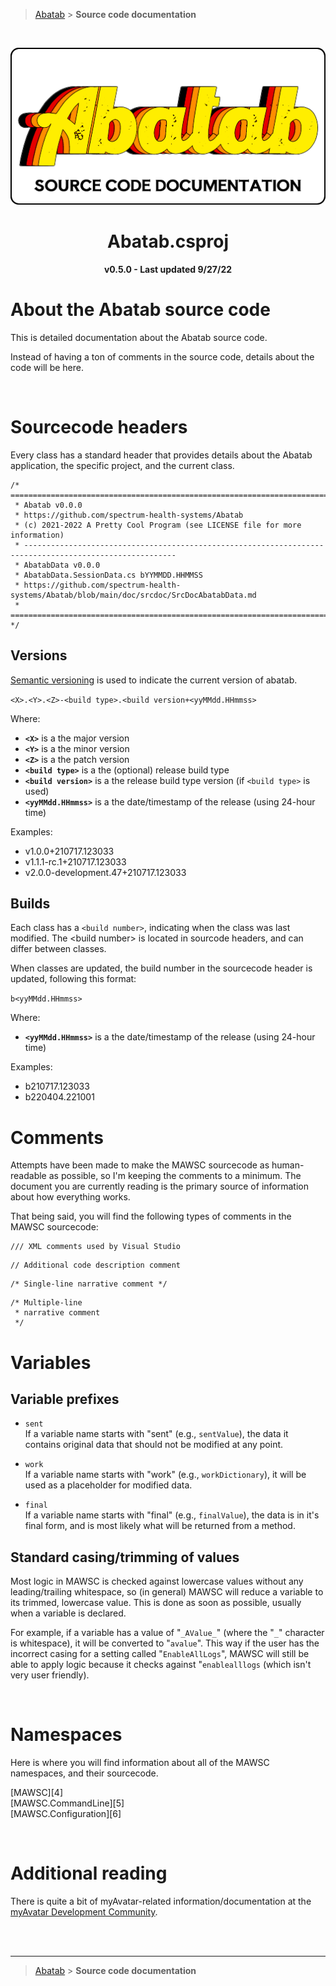 > [Abatab][AbatabRepoUrl] &gt; **Source code documentation**

<br>

<div align="center">

  ![SrcDocPng][SrcDocPng]

  <h1>
    Abatab.csproj
  </h1>

  **v0.5.0 - Last updated 9/27/22**

</div>




# About the Abatab source code

This is detailed documentation about the Abatab source code.

Instead of having a ton of comments in the source code, details about the code will be here.

<br>

# Sourcecode headers

Every class has a standard header that provides details about the Abatab application, the specific project, and the current class.
```
/* ========================================================================================================
 * Abatab v0.0.0
 * https://github.com/spectrum-health-systems/Abatab
 * (c) 2021-2022 A Pretty Cool Program (see LICENSE file for more information)
 * --------------------------------------------------------------------------------------------------------
 * AbatabData v0.0.0
 * AbatabData.SessionData.cs bYYMMDD.HHMMSS
 * https://github.com/spectrum-health-systems/Abatab/blob/main/doc/srcdoc/SrcDocAbatabData.md
 * ===================================================================================================== */
```

## Versions

[Semantic versioning](https://semver.org/) is used to indicate the current version of abatab.

`<X>.<Y>.<Z>-<build type>.<build version+<yyMMdd.HHmmss>`

Where:
* **`<X>`** is a the major version
* **`<Y>`** is a the minor version
* **`<Z>`** is a the patch version
* **`<build type>`** is a the (optional) release build type
* **`<build version>`** is a the release build type version (if `<build type>` is used)
* **`<yyMMdd.HHmmss>`** is a the date/timestamp of the release (using 24-hour time)

Examples:
* v1.0.0+210717.123033
* v1.1.1-rc.1+210717.123033
* v2.0.0-development.47+210717.123033

## Builds

Each class has a `<build number>`, indicating when the class was last modified. The \<build number\> is located in sourcode headers, and can differ between classes.

When classes are updated, the build number in the sourcecode header is updated, following this format:

`b<yyMMdd.HHmmss>`

Where:
* **`<yyMMdd.HHmmss>`** is a the date/timestamp of the release (using 24-hour time)

Examples:
* b210717.123033
* b220404.221001

# Comments

Attempts have been made to make the MAWSC sourcecode as human-readable as possible, so I'm keeping the comments to a minimum. The document you are currently reading is the primary source of information about how everything works.

That being said, you will find the following types of comments in the MAWSC sourcecode:
```
/// XML comments used by Visual Studio
```
```
// Additional code description comment
```
```
/* Single-line narrative comment */
```
```
/* Multiple-line  
 * narrative comment  
 */
```

# Variables

## Variable prefixes

* `sent`  
If a variable name starts with "sent" (e.g., `sentValue`), the data it contains original data that should not be modified at any point.

* `work`  
If a variable name starts with "work" (e.g., `workDictionary`), it will be used as a placeholder for modified data. 

* `final`  
If a variable name starts with "final" (e.g., `finalValue`), the data is in it's final form, and is most likely what will be returned from a method.

##  Standard casing/trimming of values

Most logic in MAWSC is checked against lowercase values without any leading/trailing whitespace, so (in general) MAWSC will reduce a variable to its trimmed, lowercase value. This is done as soon as possible, usually when a variable is declared.

For example, if a variable has a value of "`_AValue_`" (where the "`_`" character is whitespace), it will be converted to "`avalue`". This way if the user has the incorrect casing for a setting called "`EnableAllLogs`", MAWSC will still be able to apply logic because it checks against "`enablealllogs` (which isn't very user friendly).

<br>

# Namespaces

Here is where you will find information about all of the MAWSC namespaces, and their sourcecode.

[MAWSC][4]  
[MAWSC.CommandLine][5]  
[MAWSC.Configuration][6]  

<br>

# Additional reading

There is quite a bit of myAvatar-related information/documentation at the [myAvatar Development Community](https://github.com/myAvatar-Development-Community/).

<br>

<br>

***

> [Abatab][AbatabRepoUrl] &gt; **Source code documentation**

<!-- REFERENCE LINKS -->
[AbatabRepoUrl]: https://github.com/spectrum-health-systems/Abatab
[SrcDocPng]: ./res/img/SrcDocPng.png
[AbatabSrcDocHome]: SrcDocHome.md